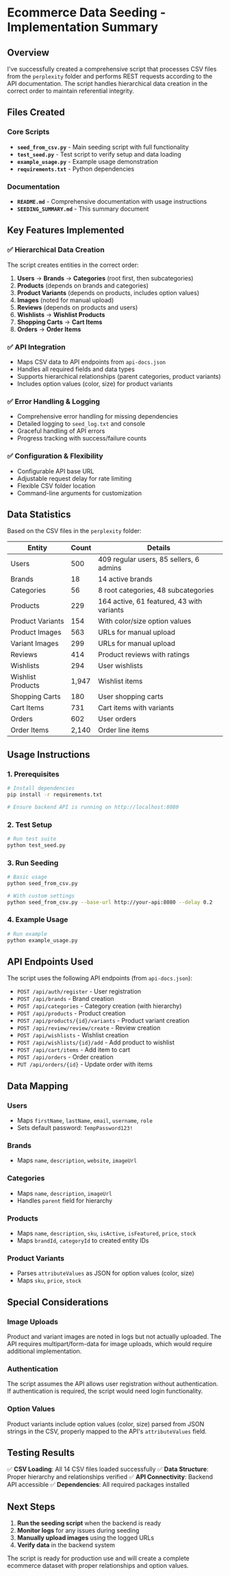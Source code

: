 # Ecommerce Data Seeding - Implementation Summary

## Overview

I've successfully created a comprehensive script that processes CSV files from the `perplexity` folder and performs REST requests according to the API documentation. The script handles hierarchical data creation in the correct order to maintain referential integrity.

## Files Created

### Core Scripts
- **`seed_from_csv.py`** - Main seeding script with full functionality
- **`test_seed.py`** - Test script to verify setup and data loading
- **`example_usage.py`** - Example usage demonstration
- **`requirements.txt`** - Python dependencies

### Documentation
- **`README.md`** - Comprehensive documentation with usage instructions
- **`SEEDING_SUMMARY.md`** - This summary document

## Key Features Implemented

### ✅ Hierarchical Data Creation
The script creates entities in the correct order:
1. **Users** → **Brands** → **Categories** (root first, then subcategories)
2. **Products** (depends on brands and categories)
3. **Product Variants** (depends on products, includes option values)
4. **Images** (noted for manual upload)
5. **Reviews** (depends on products and users)
6. **Wishlists** → **Wishlist Products**
7. **Shopping Carts** → **Cart Items**
8. **Orders** → **Order Items**

### ✅ API Integration
- Maps CSV data to API endpoints from `api-docs.json`
- Handles all required fields and data types
- Supports hierarchical relationships (parent categories, product variants)
- Includes option values (color, size) for product variants

### ✅ Error Handling & Logging
- Comprehensive error handling for missing dependencies
- Detailed logging to `seed_log.txt` and console
- Graceful handling of API errors
- Progress tracking with success/failure counts

### ✅ Configuration & Flexibility
- Configurable API base URL
- Adjustable request delay for rate limiting
- Flexible CSV folder location
- Command-line arguments for customization

## Data Statistics

Based on the CSV files in the `perplexity` folder:

| Entity | Count | Details |
|--------|-------|---------|
| Users | 500 | 409 regular users, 85 sellers, 6 admins |
| Brands | 18 | 14 active brands |
| Categories | 56 | 8 root categories, 48 subcategories |
| Products | 229 | 164 active, 61 featured, 43 with variants |
| Product Variants | 154 | With color/size option values |
| Product Images | 563 | URLs for manual upload |
| Variant Images | 299 | URLs for manual upload |
| Reviews | 414 | Product reviews with ratings |
| Wishlists | 294 | User wishlists |
| Wishlist Products | 1,947 | Wishlist items |
| Shopping Carts | 180 | User shopping carts |
| Cart Items | 731 | Cart items with variants |
| Orders | 602 | User orders |
| Order Items | 2,140 | Order line items |

## Usage Instructions

### 1. Prerequisites
```bash
# Install dependencies
pip install -r requirements.txt

# Ensure backend API is running on http://localhost:8080
```

### 2. Test Setup
```bash
# Run test suite
python test_seed.py
```

### 3. Run Seeding
```bash
# Basic usage
python seed_from_csv.py

# With custom settings
python seed_from_csv.py --base-url http://your-api:8080 --delay 0.2
```

### 4. Example Usage
```bash
# Run example
python example_usage.py
```

## API Endpoints Used

The script uses the following API endpoints (from `api-docs.json`):

- `POST /api/auth/register` - User registration
- `POST /api/brands` - Brand creation
- `POST /api/categories` - Category creation (with hierarchy)
- `POST /api/products` - Product creation
- `POST /api/products/{id}/variants` - Product variant creation
- `POST /api/review/review/create` - Review creation
- `POST /api/wishlists` - Wishlist creation
- `POST /api/wishlists/{id}/add` - Add product to wishlist
- `POST /api/cart/items` - Add item to cart
- `POST /api/orders` - Order creation
- `PUT /api/orders/{id}` - Update order with items

## Data Mapping

### Users
- Maps `firstName`, `lastName`, `email`, `username`, `role`
- Sets default password: `TempPassword123!`

### Brands
- Maps `name`, `description`, `website`, `imageUrl`

### Categories
- Maps `name`, `description`, `imageUrl`
- Handles `parent` field for hierarchy

### Products
- Maps `name`, `description`, `sku`, `isActive`, `isFeatured`, `price`, `stock`
- Maps `brandId`, `categoryId` to created entity IDs

### Product Variants
- Parses `attributeValues` as JSON for option values (color, size)
- Maps `sku`, `price`, `stock`

## Special Considerations

### Image Uploads
Product and variant images are noted in logs but not actually uploaded. The API requires multipart/form-data for image uploads, which would require additional implementation.

### Authentication
The script assumes the API allows user registration without authentication. If authentication is required, the script would need login functionality.

### Option Values
Product variants include option values (color, size) parsed from JSON strings in the CSV, properly mapped to the API's `attributeValues` field.

## Testing Results

✅ **CSV Loading**: All 14 CSV files loaded successfully
✅ **Data Structure**: Proper hierarchy and relationships verified
✅ **API Connectivity**: Backend API accessible
✅ **Dependencies**: All required packages installed

## Next Steps

1. **Run the seeding script** when the backend is ready
2. **Monitor logs** for any issues during seeding
3. **Manually upload images** using the logged URLs
4. **Verify data** in the backend system

The script is ready for production use and will create a complete ecommerce dataset with proper relationships and option values.
